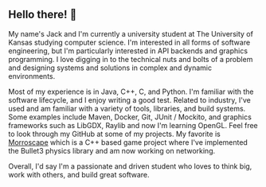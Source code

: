## Hello there! 👋

<!--
**BribedJupiter/bribedjupiter** is a ✨ _special_ ✨ repository because its `README.md` (this file) appears on your GitHub profile.

Here are some ideas to get you started:

- 🔭 I’m currently working on ...
- 🌱 I’m currently learning ...
- 👯 I’m looking to collaborate on ...
- 🤔 I’m looking for help with ...
- 💬 Ask me about ...
- 📫 How to reach me: ...
- 😄 Pronouns: ...
- ⚡ Fun fact: ...
-->
My name's Jack and I'm currently a university student at The University of Kansas studying computer science. I'm interested in all forms of software engineering, but 
I'm particularly interested in API backends and graphics programming. I love digging in to the technical nuts and bolts of a problem and designing 
systems and solutions in complex and dynamic environments. <bn>

Most of my experience is in Java, C++, C, and Python. I'm familiar with the software lifecycle, and I enjoy writing a good test. Related to industry, I've used and am familiar with a variety of tools, libraries, and build systems. Some examples include Maven, Docker, Git, JUnit / Mockito, and graphics frameworks such as LibGDX, Raylib and now I'm learning OpenGL. Feel free to look through my GitHub at some of my projects. My favorite is [Morroscape](https://github.com/BribedJupiter/Morroscape) which is a C++ based game project where I've implemented the Bullet3 physics library and am now working on networking.  

Overall, I'd say I'm a passionate and driven student who loves to think big, work with others, and build great software.

